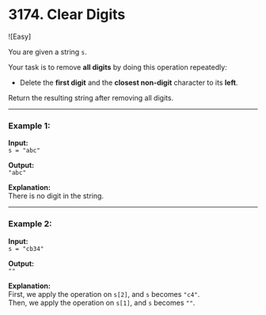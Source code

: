 # 3174. Clear Digits

![Easy]

You are given a string `s`.

Your task is to remove **all digits** by doing this operation repeatedly:

- Delete the **first digit** and the **closest non-digit** character to its **left**.

Return the resulting string after removing all digits.

---

### Example 1:
**Input:**  
`s = "abc"`

**Output:**  
`"abc"`

**Explanation:**  
There is no digit in the string.

---

### Example 2:
**Input:**  
`s = "cb34"`

**Output:**  
`""`

**Explanation:**  
First, we apply the operation on `s[2]`, and `s` becomes `"c4"`.  
Then, we apply the operation on `s[1]`, and `s` becomes `""`.  
